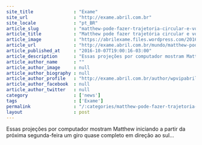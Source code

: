 ```yaml
---
site_title               : "Exame"
site_url                 : "http://exame.abril.com.br"
site_locale              : "pt_BR"
article_slug             : "matthew-pode-fazer-trajetoria-circular-e-voltar-para-florida"
article_title            : "Matthew pode fazer trajetória circular e voltar para Flórida"
article_image            : "https://abrilexame.files.wordpress.com/2016/10/size_960_16_9_furacao-matthew3.jpg?quality=70&strip=all&w=960"
article_url              : "http://exame.abril.com.br/mundo/matthew-pode-fazer-trajetoria-circular-e-voltar-para-florida/"
article_published_at     : "2016-10-07T19:00:16-03:00"
article_description      : "Essas projeções por computador mostram Matthew iniciando a partir da próxima segunda-feira um giro quase completo em direção ao sul..."
article_author_name      : ""
article_author_image     : null
article_author_biography : null
article_author_profile   : "http://exame.abril.com.br/author/wpvipabril/"
article_author_facebook  : null
article_author_twitter   : null
category                 : ['news']
tags                     : ['Exame']
permalink                : "/:categories/matthew-pode-fazer-trajetoria-circular-e-voltar-para-florida/"
layout                   : post
---
```


Essas projeções por computador mostram Matthew iniciando a partir da próxima segunda-feira um giro quase completo em direção ao sul...
